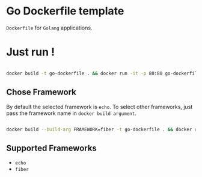# Go Dockerfile template

```Dockerfile``` for ```Golang``` applications.

# Just run !

```sh

docker build -t go-dockerfile . && docker run -it -p 80:80 go-dockerfile

```

## Chose Framework

By default the selected framework is ```echo```. To select other frameworks, just pass
the framework name in ```docker build argument```.

```sh

docker build --build-arg FRAMEWORK=fiber -t go-dockerfile . && docker run -it -p 80:80 go-dockerfile

```

## Supported Frameworks

- ```echo```
- ```fiber```
